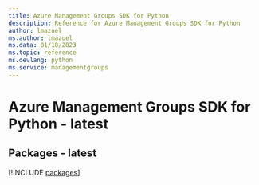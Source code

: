 ```yaml
---
title: Azure Management Groups SDK for Python
description: Reference for Azure Management Groups SDK for Python
author: lmazuel
ms.author: lmazuel
ms.data: 01/18/2023
ms.topic: reference
ms.devlang: python
ms.service: managementgroups
---
```

# Azure Management Groups SDK for Python - latest
## Packages - latest
[!INCLUDE [packages](management-groups-index.md)]